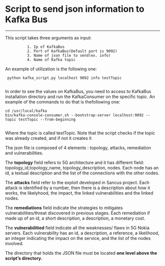 # Script to send json information to Kafka Bus



------------------




This script takes three arguments as input: 

~~~
          1. Ip of KafkaBus
          2. Port of KafkaBus(Default port is 9092)
          3. Name of json file to send(ex. info)
          4. Name of Kafka topic
~~~

An example of utilization is the following one:
```
 python kafka_script.py localhost 9092 info testTopic
 
```
In order to see the values on KafkaBus, you need to access to KafkaBus installation directory and run the KafkaConsumer on the specific topic. An example of the commands to do that is thefollowing one:

```
cd /usr/local/kafka
bin/kafka-console-consumer.sh --bootstrap-server localhost:9092 --topic testTopic --from-beginning 
 
```
Where the topic is called testTopic. Note that the script checks if the topic was already created, and if not it creates it

The json file is composed of 4 elements : topology, attacks, remediation and vulnerabilities.

The **topology** field refers to 5G architecture and it has different field: topology_id,topology_name, topology_description, nodes. Each node has an id, a textual description and the list of the connections with the other nodes.

The **attacks** field refer to the exploit developed in Sancus project. Each attack is identified by a number, then there is a description about how it works, the likelyhood, the impact, the linked vulnerabilities and the linked nodes.

The **remediations** field indicate the strategies to mitigates vulnerabilities/threat discovered in previous stages. Each remediation if made up of an id, a short description, a description, a monetary cost.

The **vulnerabilitied** field indicate all the weaknesses/ flaws in 5G Nokia servers. Each vulnerability has an id, a description, a reference, a likelihood, an integer indicating the impact on the service, and the list of the nodes involved.

The directory that holds the JSON file must be located **one level above the script’s directory.**
